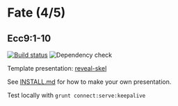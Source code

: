 # Fate (4/5)
## Ecc9:1-10

[![Build status](https://github.com/sermons/fate/actions/workflows/build.yml/badge.svg)](https://github.com/sermons/fate/actions/workflows/build.yml)
![Dependency check](https://img.shields.io/librariesio/github/sermons/fate)

Template presentation: [reveal-skel](https://github.com/sermons/reveal-skel)

See [INSTALL.md](INSTALL.md)
for how to make your own presentation.

Test locally with `grunt connect:serve:keepalive`
